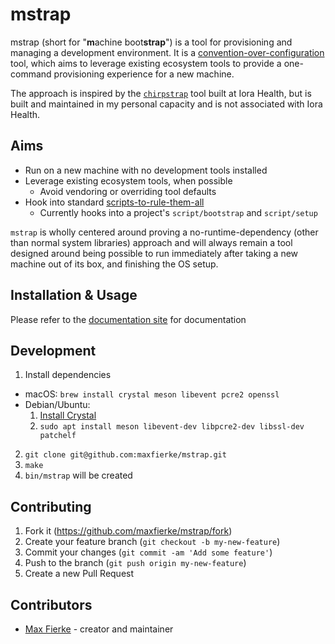 # mstrap

mstrap (short for "**m**achine boot**strap**") is a tool for provisioning and managing a development environment.
It is a [convention-over-configuration](https://en.wikipedia.org/wiki/Convention_over_configuration)
tool, which aims to leverage existing ecosystem tools to provide a one-command provisioning
experience for a new machine.

The approach is inspired by the [`chirpstrap`](https://medium.com/intensive-code-unit/provisioning-engineers-with-chirpstrap-ecae874453d0) tool built at Iora Health,
but is built and maintained in my personal capacity and is not associated with
Iora Health.

## Aims

* Run on a new machine with no development tools installed
* Leverage existing ecosystem tools, when possible
  * Avoid vendoring or overriding tool defaults
* Hook into standard [scripts-to-rule-them-all](https://github.com/github/scripts-to-rule-them-all)
  * Currently hooks into a project's `script/bootstrap` and `script/setup`

`mstrap` is wholly centered around proving a no-runtime-dependency (other than
normal system libraries) approach and will always remain a tool designed around
being possible to run immediately after taking a new machine out of its box, and
finishing the OS setup.

## Installation & Usage

Please refer to the [documentation site](https://mstrap.dev) for documentation

## Development

1. Install dependencies
  * macOS: `brew install crystal meson libevent pcre2 openssl`
  * Debian/Ubuntu:
    1. [Install Crystal](https://crystal-lang.org/install/)
    2. `sudo apt install meson libevent-dev libpcre2-dev libssl-dev patchelf`
2. `git clone git@github.com:maxfierke/mstrap.git`
3. `make`
4. `bin/mstrap` will be created

## Contributing

1. Fork it (<https://github.com/maxfierke/mstrap/fork>)
2. Create your feature branch (`git checkout -b my-new-feature`)
3. Commit your changes (`git commit -am 'Add some feature'`)
4. Push to the branch (`git push origin my-new-feature`)
5. Create a new Pull Request

## Contributors

- [Max Fierke](https://github.com/maxfierke) - creator and maintainer
